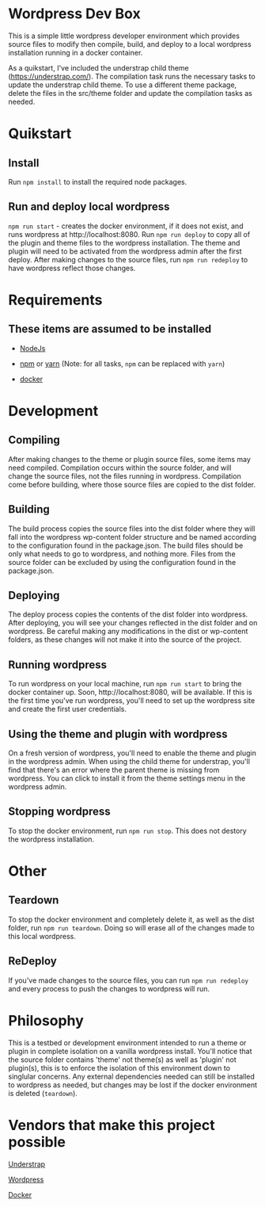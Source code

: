 # Wordpress Dev Box
This is a simple little wordpress developer environment which provides source files to modify then compile, build, and deploy to a local wordpress installation running in a docker container. 

As a quikstart, I've included the understrap child theme (https://understrap.com/). The compilation task runs the necessary tasks to update the understrap child theme. To use a different theme package, delete the files in the src/theme folder and update the compilation tasks as needed.

# Quikstart
## Install
Run `npm install` to install the required node packages.

## Run and deploy local wordpress
`npm run start` - creates the docker environment, if it does not exist, and runs wordpress at http://localhost:8080. Run `npm run deploy` to copy all of the plugin and theme files to the wordpress installation. The theme and plugin will need to be activated from the wordpress admin after the first deploy. After making changes to the source files, run `npm run redeploy` to have wordpress reflect those changes.

# Requirements
## These items are assumed to be installed
* [NodeJs](https://nodejs.org/en/download/)

* [npm](https://www.npmjs.com/) or [yarn](https://yarnpkg.com/) (Note: for all tasks, `npm` can be replaced with `yarn`)

* [docker](https://runnable.com/docker/getting-started/)

# Development 
## Compiling
After making changes to the theme or plugin source files, some items may need compiled. Compilation occurs within the source folder, and will change the source files, not the files running in wordpress. Compilation come before building, where those source files are copied to the dist folder. 

## Building
The build process copies the source files into the dist folder where they will fall into the wordpress wp-content folder structure and be named according to the configuration found in the package.json. The build files should be only what needs to go to wordpress, and nothing more. Files from the source folder can be excluded by using the configuration found in the package.json.

## Deploying
The deploy process copies the contents of the dist folder into wordpress. After deploying, you will see your changes reflected in the dist folder and on wordpress. Be careful making any modifications in the dist or wp-content folders, as these changes will not make it into the source of the project.

## Running wordpress
To run wordpress on your local machine, run `npm run start` to bring the docker container up. Soon, http://localhost:8080, will be available. If this is the first time you've run wordpress, you'll need to set up the wordpress site and create the first user credentials.

## Using the theme and plugin with wordpress
On a fresh version of wordpress, you'll need to enable the theme and plugin in the wordpress admin. When using the child theme for understrap, you'll find that there's an error where the parent theme is missing from wordpress. You can click to install it from the theme settings menu in the wordpress admin.

## Stopping wordpress
To stop the docker environment, run `npm run stop`. This does not destory the wordpress installation.

# Other

## Teardown
To stop the docker environment and completely delete it, as well as the dist folder, run `npm run teardown`. Doing so will erase all of the changes made to this local wordpress.

## ReDeploy
If you've made changes to the source files, you can run `npm run redeploy` and every process to push the changes to wordpress will run.

# Philosophy
This is a testbed or development environment intended to run a theme or plugin in complete isolation on a vanilla wordpress install. You'll notice that the source folder contains 'theme' not theme(s) as well as 'plugin' not plugin(s), this is to enforce the isolation of this environment down to singlular concerns. Any external dependencies needed can still be installed to wordpress as needed, but changes may be lost if the docker environment is deleted (`teardown`).

# Vendors that make this project possible
[Understrap](https://understrap.com/)

[Wordpress](https://wordpress.org/)

[Docker](https://www.docker.com/)
